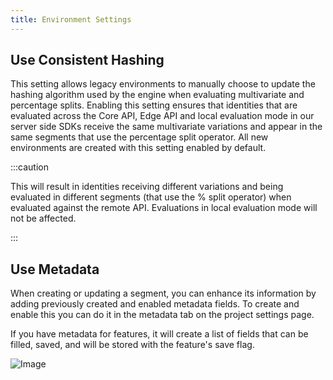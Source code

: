 ```yaml
---
title: Environment Settings
---
```


## Use Consistent Hashing

This setting allows legacy environments to manually choose to update the hashing algorithm used by the engine when
evaluating multivariate and percentage splits. Enabling this setting ensures that identities that are evaluated across
the Core API, Edge API and local evaluation mode in our server side SDKs receive the same multivariate variations and
appear in the same segments that use the percentage split operator. All new environments are created with this setting
enabled by default.

:::caution

This will result in identities receiving different variations and being evaluated in different segments (that use the %
split operator) when evaluated against the remote API. Evaluations in local evaluation mode will not be affected.

:::

## Use Metadata

When creating or updating a segment, you can enhance its information by adding previously created and enabled metadata
fields. To create and enable this you can do it in the metadata tab on the project settings page.

If you have metadata for features, it will create a list of fields that can be filled, saved, and will be stored with the feature's save flag.

![Image](/img/metadata/metadata-environment.png)
